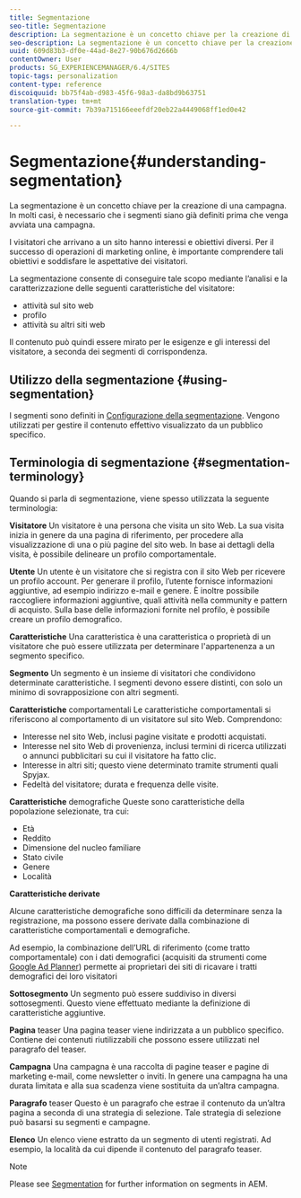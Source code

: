 ```yaml
---
title: Segmentazione
seo-title: Segmentazione
description: La segmentazione è un concetto chiave per la creazione di una campagna. In molti casi, è necessario che i segmenti siano già definiti prima che venga avviata una campagna.
seo-description: La segmentazione è un concetto chiave per la creazione di una campagna. In molti casi, è necessario che i segmenti siano già definiti prima che venga avviata una campagna.
uuid: 609d83b3-df0e-44ad-8e27-90b676d2666b
contentOwner: User
products: SG_EXPERIENCEMANAGER/6.4/SITES
topic-tags: personalization
content-type: reference
discoiquuid: bb75f4ab-d983-45f6-98a3-da8bd9b63751
translation-type: tm+mt
source-git-commit: 7b39a715166eeefdf20eb22a4449068ff1ed0e42

---
```



# Segmentazione{#understanding-segmentation}

La segmentazione è un concetto chiave per la creazione di una campagna. In molti casi, è necessario che i segmenti siano già definiti prima che venga avviata una campagna.

I visitatori che arrivano a un sito hanno interessi e obiettivi diversi. Per il successo di operazioni di marketing online, è importante comprendere tali obiettivi e soddisfare le aspettative dei visitatori.

La segmentazione consente di conseguire tale scopo mediante l’analisi e la caratterizzazione delle seguenti caratteristiche del visitatore:

* attività sul sito web
* profilo
* attività su altri siti web

Il contenuto può quindi essere mirato per le esigenze e gli interessi del visitatore, a seconda dei segmenti di corrispondenza.

## Utilizzo della segmentazione {#using-segmentation}

I segmenti sono definiti in [Configurazione della segmentazione](/help/sites-administering/campaign-segmentation.md). Vengono utilizzati per gestire il contenuto effettivo visualizzato da un pubblico specifico.

## Terminologia di segmentazione {#segmentation-terminology}

Quando si parla di segmentazione, viene spesso utilizzata la seguente terminologia:

**Visitatore** Un visitatore è una persona che visita un sito Web. La sua visita inizia in genere da una pagina di riferimento, per procedere alla visualizzazione di una o più pagine del sito web. In base ai dettagli della visita, è possibile delineare un profilo comportamentale.

**Utente** Un utente è un visitatore che si registra con il sito Web per ricevere un profilo account. Per generare il profilo, l’utente fornisce informazioni aggiuntive, ad esempio indirizzo e-mail e genere. È inoltre possibile raccogliere informazioni aggiuntive, quali attività nella community e pattern di acquisto. Sulla base delle informazioni fornite nel profilo, è possibile creare un profilo demografico.

**Caratteristiche** Una caratteristica è una caratteristica o proprietà di un visitatore che può essere utilizzata per determinare l&#39;appartenenza a un segmento specifico.

**Segmento** Un segmento è un insieme di visitatori che condividono determinate caratteristiche. I segmenti devono essere distinti, con solo un minimo di sovrapposizione con altri segmenti.

**Caratteristiche** comportamentali Le caratteristiche comportamentali si riferiscono al comportamento di un visitatore sul sito Web. Comprendono:

* Interesse nel sito Web, inclusi pagine visitate e prodotti acquistati.
* Interesse nel sito Web di provenienza, inclusi termini di ricerca utilizzati o annunci pubblicitari su cui il visitatore ha fatto clic.
* Interesse in altri siti; questo viene determinato tramite strumenti quali Spyjax.
* Fedeltà del visitatore; durata e frequenza delle visite.

**Caratteristiche** demografiche Queste sono caratteristiche della popolazione selezionate, tra cui:

* Età
* Reddito
* Dimensione del nucleo familiare
* Stato civile
* Genere
* Località

**Caratteristiche derivate**

Alcune caratteristiche demografiche sono difficili da determinare senza la registrazione, ma possono essere derivate dalla combinazione di caratteristiche comportamentali e demografiche.

Ad esempio, la combinazione dell’URL di riferimento (come tratto comportamentale) con i dati demografici (acquisiti da strumenti come [Google Ad Planner](https://www.google.com/adplanner/)) permette ai proprietari dei siti di ricavare i tratti demografici dei loro visitatori

**Sottosegmento** Un segmento può essere suddiviso in diversi sottosegmenti. Questo viene effettuato mediante la definizione di caratteristiche aggiuntive.

**Pagina** teaser Una pagina teaser viene indirizzata a un pubblico specifico. Contiene dei contenuti riutilizzabili che possono essere utilizzati nel paragrafo del teaser.

**Campagna** Una campagna è una raccolta di pagine teaser e pagine di marketing e-mail, come newsletter o inviti. In genere una campagna ha una durata limitata e alla sua scadenza viene sostituita da un’altra campagna.

**Paragrafo** teaser Questo è un paragrafo che estrae il contenuto da un’altra pagina a seconda di una strategia di selezione. Tale strategia di selezione può basarsi su segmenti e campagne.

**Elenco** Un elenco viene estratto da un segmento di utenti registrati. Ad esempio, la località da cui dipende il contenuto del paragrafo teaser.

>[!NOTE]
>
>Please see [Segmentation](/help/sites-administering/campaign-segmentation.md) for further information on segments in AEM.

